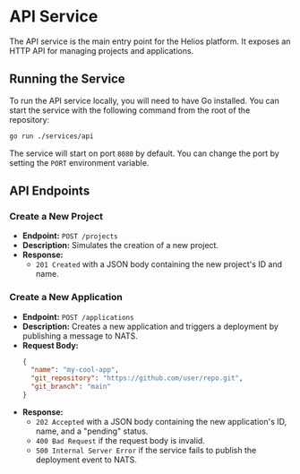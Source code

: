 # API Service

The API service is the main entry point for the Helios platform. It exposes an HTTP API for managing projects and applications.

## Running the Service

To run the API service locally, you will need to have Go installed. You can start the service with the following command from the root of the repository:

```bash
go run ./services/api
```

The service will start on port `8080` by default. You can change the port by setting the `PORT` environment variable.

## API Endpoints

### Create a New Project

*   **Endpoint:** `POST /projects`
*   **Description:** Simulates the creation of a new project.
*   **Response:**
    *   `201 Created` with a JSON body containing the new project's ID and name.

### Create a New Application

*   **Endpoint:** `POST /applications`
*   **Description:** Creates a new application and triggers a deployment by publishing a message to NATS.
*   **Request Body:**
    ```json
    {
      "name": "my-cool-app",
      "git_repository": "https://github.com/user/repo.git",
      "git_branch": "main"
    }
    ```
*   **Response:**
    *   `202 Accepted` with a JSON body containing the new application's ID, name, and a "pending" status.
    *   `400 Bad Request` if the request body is invalid.
    *   `500 Internal Server Error` if the service fails to publish the deployment event to NATS.